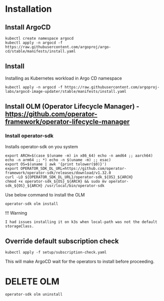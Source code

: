 # Installation

## Install ArgoCD

```
kubectl create namespace argocd
kubectl apply -n argocd -f https://raw.githubusercontent.com/argoproj/argo-cd/stable/manifests/install.yaml
```

## Install

Installing as Kubernetes workload in Argo CD namespace

```
kubectl apply -n argocd -f https://raw.githubusercontent.com/argoproj-labs/argocd-image-updater/stable/manifests/install.yaml
```

## Install OLM (Operator Lifecycle Manager) - https://github.com/operator-framework/operator-lifecycle-manager

### Install operator-sdk

Installs operator-sdk on you system

```
export ARCH=$(case $(uname -m) in x86_64) echo -n amd64 ;; aarch64) echo -n arm64 ;; *) echo -n $(uname -m) ;; esac)
export OS=$(uname | awk '{print tolower($0)}')
export OPERATOR_SDK_DL_URL=https://github.com/operator-framework/operator-sdk/releases/download/v1.32.0
curl -LO ${OPERATOR_SDK_DL_URL}/operator-sdk_${OS}_${ARCH}
chmod +x operator-sdk_${OS}_${ARCH} && sudo mv operator-sdk_${OS}_${ARCH} /usr/local/bin/operator-sdk
```

Use below command to install the OLM

```
operator-sdk olm install
```

!!! Warning

    I had issues installing it on k3s when local-path was not the default storageClass.


## Override default subscription check

```
kubectl apply -f setup/subscription-check.yaml
```

This will make ArgoCD wait for the operators to install before proceeding.

# DELETE OLM

```
operator-sdk olm uninstall
```